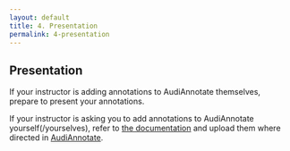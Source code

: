 ```yaml
---
layout: default
title: 4. Presentation
permalink: 4-presentation
---
```

<!-- Add an essay or interpretive material below this line,
using HTML or markdown.  Do not modify this file above this line -->
## Presentation

If your instructor is adding annotations to AudiAnnotate themselves, prepare to present your annotations.


If your instructor is asking you to add annotations to AudiAnnotate yourself(/yourselves), refer to [the documentation](https://hipstas.github.io/AudiAnnotate/lessonplan.html) and upload them where directed in [AudiAnnotate](http://audiannotate.brumfieldlabs.com).

